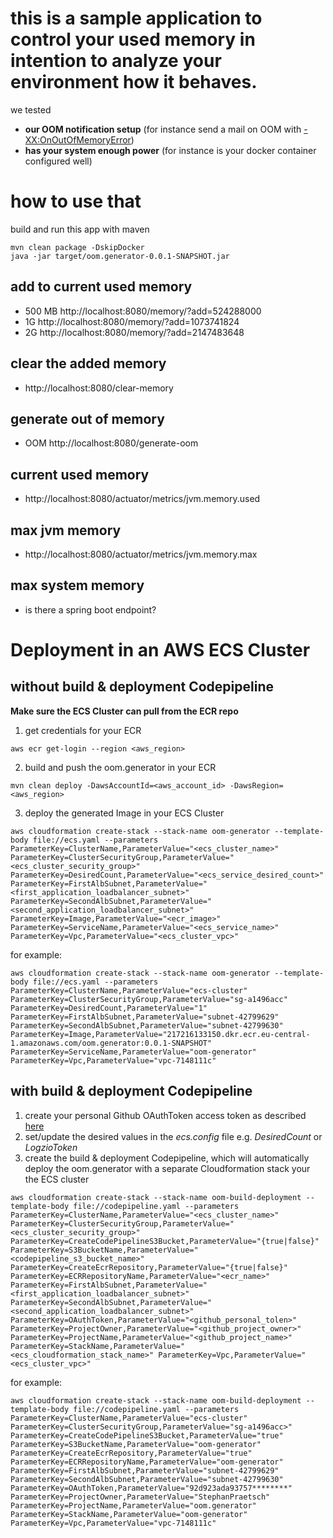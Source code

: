# this is a sample application to control your used memory in intention to analyze your environment how it behaves.
we tested
  * **our OOM notification setup** (for instance send a mail on OOM with [-XX:OnOutOfMemoryError](https://docs.oracle.com/javase/8/docs/technotes/guides/troubleshoot/clopts001.html))
  * **has your system enough power** (for instance is your docker container configured well)

# how to use that
build and run this app with maven
```
mvn clean package -DskipDocker
java -jar target/oom.generator-0.0.1-SNAPSHOT.jar
```

## add to current used memory
  * 500 MB http://localhost:8080/memory/?add=524288000
  * 1G http://localhost:8080/memory/?add=1073741824
  * 2G http://localhost:8080/memory/?add=2147483648

## clear the added memory
  * http://localhost:8080/clear-memory

## generate out of memory
  * OOM http://localhost:8080/generate-oom

## current used memory
  * http://localhost:8080/actuator/metrics/jvm.memory.used

## max jvm memory
  * http://localhost:8080/actuator/metrics/jvm.memory.max

## max system memory
  * is there a spring boot endpoint?

# Deployment in an AWS ECS Cluster

## without build & deployment Codepipeline

**Make sure the ECS Cluster can pull from the ECR repo**

1. get credentials for your ECR
  ```
  aws ecr get-login --region <aws_region>
  ```
2. build and push the oom.generator in your ECR
  ```
  mvn clean deploy -DawsAccountId=<aws_account_id> -DawsRegion=<aws_region>
  ```
3. deploy the generated Image in your ECS Cluster
  ```
  aws cloudformation create-stack --stack-name oom-generator --template-body file://ecs.yaml --parameters ParameterKey=ClusterName,ParameterValue="<ecs_cluster_name>" ParameterKey=ClusterSecurityGroup,ParameterValue="<ecs_cluster_security_group>" ParameterKey=DesiredCount,ParameterValue="<ecs_service_desired_count>"  ParameterKey=FirstAlbSubnet,ParameterValue="<first_application_loadbalancer_subnet>" ParameterKey=SecondAlbSubnet,ParameterValue="<second_application_loadbalancer_subnet>" ParameterKey=Image,ParameterValue="<ecr_image>" ParameterKey=ServiceName,ParameterValue="<ecs_service_name>" ParameterKey=Vpc,ParameterValue="<ecs_cluster_vpc>"
  ```
  for example:
  ```
  aws cloudformation create-stack --stack-name oom-generator --template-body file://ecs.yaml --parameters ParameterKey=ClusterName,ParameterValue="ecs-cluster" ParameterKey=ClusterSecurityGroup,ParameterValue="sg-a1496acc" ParameterKey=DesiredCount,ParameterValue="1" ParameterKey=FirstAlbSubnet,ParameterValue="subnet-42799629" ParameterKey=SecondAlbSubnet,ParameterValue="subnet-42799630" ParameterKey=Image,ParameterValue="217216133150.dkr.ecr.eu-central-1.amazonaws.com/oom.generator:0.0.1-SNAPSHOT" ParameterKey=ServiceName,ParameterValue="oom-generator" ParameterKey=Vpc,ParameterValue="vpc-7148111c"
  ```

## with build & deployment Codepipeline

1. create your personal Github OAuthToken access token as described  [here](https://docs.aws.amazon.com/codepipeline/latest/userguide/GitHub-rotate-personal-token-CLI.html)
2. set/update the desired values in the *ecs.config* file e.g. *DesiredCount* or *LogzioToken*
3. create the build & deployment Codepipeline, which will automatically deploy the oom.generator with a separate Cloudformation stack your the ECS cluster
  ```
  aws cloudformation create-stack --stack-name oom-build-deployment --template-body file://codepipeline.yaml --parameters ParameterKey=ClusterName,ParameterValue="<ecs_cluster_name>" ParameterKey=ClusterSecurityGroup,ParameterValue="<ecs_cluster_security_group>" ParameterKey=CreateCodePipelineS3Bucket,ParameterValue="{true|false}" ParameterKey=S3BucketName,ParameterValue="<codepipeline_s3_bucket_name>" ParameterKey=CreateEcrRepository,ParameterValue="{true|false}" ParameterKey=ECRRepositoryName,ParameterValue="<ecr_name>" ParameterKey=FirstAlbSubnet,ParameterValue="<first_application_loadbalancer_subnet>" ParameterKey=SecondAlbSubnet,ParameterValue="<second_application_loadbalancer_subnet>" ParameterKey=OAuthToken,ParameterValue="<github_personal_tolen>" ParameterKey=ProjectOwner,ParameterValue="<github_project_owner>" ParameterKey=ProjectName,ParameterValue="<github_project_name>" ParameterKey=StackName,ParameterValue="<ecs_cloudformation_stack_name>" ParameterKey=Vpc,ParameterValue="<ecs_cluster_vpc>"
  ```

  for example:
  ```
  aws cloudformation create-stack --stack-name oom-build-deployment --template-body file://codepipeline.yaml --parameters ParameterKey=ClusterName,ParameterValue="ecs-cluster" ParameterKey=ClusterSecurityGroup,ParameterValue="sg-a1496acc>" ParameterKey=CreateCodePipelineS3Bucket,ParameterValue="true" ParameterKey=S3BucketName,ParameterValue="oom-generator" ParameterKey=CreateEcrRepository,ParameterValue="true" ParameterKey=ECRRepositoryName,ParameterValue="oom-generator" ParameterKey=FirstAlbSubnet,ParameterValue="subnet-42799629" ParameterKey=SecondAlbSubnet,ParameterValue="subnet-42799630" ParameterKey=OAuthToken,ParameterValue="92d923ada93757********" ParameterKey=ProjectOwner,ParameterValue="StephanPraetsch" ParameterKey=ProjectName,ParameterValue="oom.generator" ParameterKey=StackName,ParameterValue="oom-generator" ParameterKey=Vpc,ParameterValue="vpc-7148111c"
  ```
